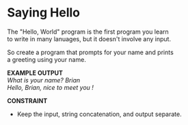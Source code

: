 # Saying Hello

The "Hello, World" program is the first program you learn  
to write in many lanuages, but it doesn't involve any input.

So create a program that prompts for your name and prints  
a greeting using your name.

**EXAMPLE OUTPUT**  
*What is your name? Brian*  
*Hello, Brian, nice to meet you !*


**CONSTRAINT**
- Keep the input, string concatenation, and output separate.